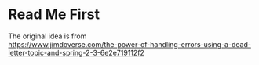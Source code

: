 # Read Me First

The original idea is from  
https://www.jimdoverse.com/the-power-of-handling-errors-using-a-dead-letter-topic-and-spring-2-3-6e2e719112f2